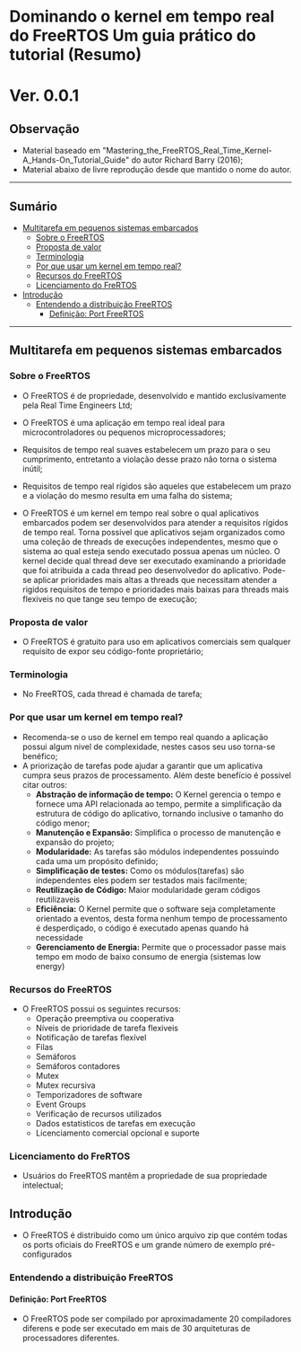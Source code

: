 # Dominando o kernel em tempo real do FreeRTOS Um guia prático do tutorial (Resumo)
# Ver. 0.0.1

## Observação 
- Material baseado em "Mastering_the_FreeRTOS_Real_Time_Kernel-A_Hands-On_Tutorial_Guide" do autor Richard Barry (2016);
- Material abaixo de livre reprodução desde que mantido o nome do autor.
___
## Sumário
- [Multitarefa em pequenos sistemas embarcados](#Multitarefa_em_pequenos_sistemas_embarcados) 
    - [Sobre o FreeRTOS](#Sobre_o_FreeRTOS)
    - [Proposta de valor](#Proposta_de_valor)
    - [Terminologia](#Terminologia)
    - [Por que usar um kernel em tempo real?](#Por_que_usar_um_kernel_em_tempo_real?)
    - [Recursos do FreeRTOS](#Recursos_do_FreeRTOS)
    - [Licenciamento do FreRTOS](#Licenciamento_do_FreRTOS)
- [Introdução](#Introdução)
    - [Entendendo a distribuição FreeRTOS](#Entendendo_a_distribuição_FreeRTOS)
        - [Definição: Port FreeRTOS](#Definição:_Port_FreeRTOS)


___

## Multitarefa em pequenos sistemas embarcados 
### Sobre o FreeRTOS

- O FreeRTOS é de propriedade, desenvolvido e mantido exclusivamente pela Real Time Engineers Ltd;
- O FreeRTOS é uma aplicação em tempo real ideal para microcontroladores ou pequenos microprocessadores;

- Requisitos de tempo real suaves estabelecem um prazo para o seu cumprimento, entretanto a violação desse prazo não torna o sistema inútil;
- Requisitos de tempo real rígidos são aqueles que estabelecem um prazo e a violação do mesmo resulta em uma falha do sistema;
- O FreeRTOS é um kernel em tempo real sobre o qual aplicativos embarcados podem ser desenvolvidos para atender a requisitos rígidos de tempo real. Torna possivel que aplicativos sejam organizados como uma coleção de threads de execuções independentes, mesmo que o sistema ao qual esteja sendo executado possua apenas um núcleo. O kernel decide qual thread deve ser executado examinando a prioridade que foi atribuida a cada thread peo desenvolvedor do aplicativo. Pode-se aplicar prioridades mais altas a threads que necessitam atender a rigidos requisitos de tempo e prioridades mais baixas para threads mais flexiveis no que tange seu tempo de execução;

### Proposta de valor
- O FreeRTOS é gratuito para uso em aplicativos comerciais sem qualquer requisito de expor seu código-fonte proprietário;

### Terminologia 
- No FreeRTOS, cada thread é chamada de tarefa;

### Por que usar um kernel em tempo real?
- Recomenda-se o uso de kernel em tempo real quando a aplicação possui algum nivel de complexidade, nestes casos seu uso torna-se benéfico;
- A priorização de tarefas pode ajudar a garantir que um aplicativa cumpra seus prazos de processamento. Além deste benefício é possivel citar outros:
    - **Abstração de informação de tempo:** O Kernel gerencia o tempo e fornece uma API relacionada ao tempo, permite a simplificação da estrutura de código do aplicativo, tornando inclusive o tamanho do código menor;
    - **Manutenção e Expansão:** Simplifica o processo de manutenção e expansão do projeto;
    - **Modularidade:** As tarefas são módulos independentes possuindo cada uma um propósito definido;
    - **Simplificação de testes:** Como os módulos(tarefas) são independentes eles podem ser testados mais facilmente;
    - **Reutilização de Código:** Maior modularidade geram códigos reutilizaveis
    - **Eficiência:** O Kernel permite que o software seja completamente orientado a eventos, desta forma nenhum tempo de processamento é desperdiçado, o código é executado apenas quando há necessidade 
    - **Gerenciamento de Energia:** Permite que o processador passe mais tempo em modo de baixo consumo de energia (sistemas low energy)

### Recursos do FreeRTOS
- O FreeRTOS possui os seguintes recursos:
    - Operação preemptiva ou cooperativa
    - Níveis de prioridade de tarefa flexiveis 
    - Notificação de tarefas flexível 
    - Filas
    - Semáforos
    - Semáforos contadores
    - Mutex
    - Mutex recursiva
    - Temporizadores de software
    - Event Groups
    - Verificação de recursos utilizados
    - Dados estatisticos de tarefas em execução
    - Licenciamento comercial opcional e suporte 

### Licenciamento do FreRTOS
- Usuários do FreeRTOS mantêm a propriedade de sua propriedade intelectual;


## Introdução
- O FreeRTOS é distribuido como um único arquivo zip que contém todas os ports oficiais do FreeRTOS e um grande número de exemplo pré- configurados

### Entendendo a distribuição FreeRTOS

#### Definição: Port FreeRTOS
- O FreeRTOS pode ser compilado por aproximadamente 20 compiladores diferens e pode ser executado em mais de 30 arquiteturas de processadores diferentes. 